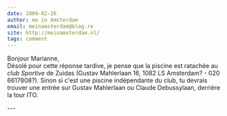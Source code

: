 ```yaml
---
date: 2009-02-26
author: me in Amsterdam
email: meinamsterdam@blog.re
site: http://meinamsterdam.nl/
tags: comment
---
```


<p>
Bonjour Marianne,<br/>
Désolé pour cette réponse tardive, je pense que la piscine est ratachée au <i>club Sportive</i> de Zuidas (Gustav Mahlerlaan 16, 1082 LS Amsterdam? - 020 6617808?). Sinon si c'est une piscine indépendante du club, tu devrais trouver une entrée sur Gustav Mahlerlaan ou Claude Debussylaan, derrière la tour ITO.
</p>
---